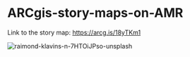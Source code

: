 # ARCgis-story-maps-on-AMR
Link to the story map: https://arcg.is/18yTKm1

![raimond-klavins-n-7HTOiJPso-unsplash](https://github.com/Nermin-Ghith/ARCgis-story-maps-on-AMR/assets/61286546/b3c2542a-b8b1-44cc-9713-9a4e1b11f6be)
